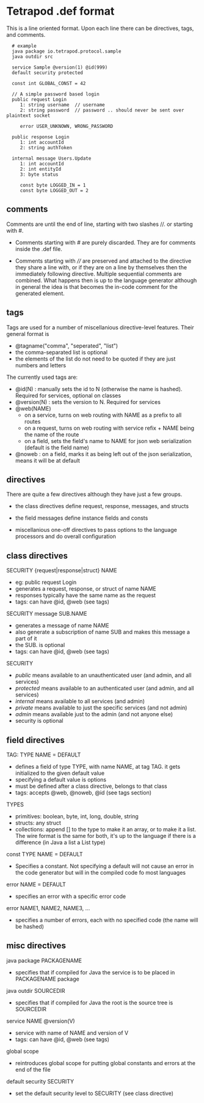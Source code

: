 Tetrapod .def format
====================

This is a line oriented format.  Upon each line there can be
directives, tags, and comments.

      # example
      java package io.tetrapod.protocol.sample
      java outdir src
      
      service Sample @version(1) @id(999)
      default security protected 
      
      const int GLOBAL_CONST = 42
      
      // A simple password based login
      public request Login 
         1: string username  // username
         2: string password  // password .. should never be sent over plaintext socket

         error USER_UNKNOWN, WRONG_PASSWORD
         
      public response Login
         1: int accountId
         2: string authToken
         
      internal message Users.Update
         1: int accountId
         2: int entityId
         3: byte status
         
         const byte LOGGED_IN = 1 
         const byte LOGGED_OUT = 2 

comments
--------

Comments are until the end of line, starting with two slashes //. or starting with #.

* Comments starting with *#* are purely discarded.  They are for comments inside the
  .def file.

* Comments starting with *//* are preserved and attached to the directive they share a 
line with, or if they are on a line by themselves then the immediately 
following directive.  Multiple sequential comments are combined.  What 
happens then is up to the language generator although in general the 
idea is that becomes the in-code comment for the generated element.
 
tags
----

Tags are used for a number of miscellanious directive-level features.
Their general format is 

* @tagname("comma", "seperated", "list")
* the comma-separated list is optional
* the elements of the list do not need to be quoted if they are just 
  numbers and letters
  
The currently used tags are:
* @id(N) : manually sets the id to N (otherwise the name is hashed).  Required for services, optional on classes
* @version(N)  : sets the version to N.  Required for services
* @web(NAME)
  * on a service, turns on web routing with NAME as a prefix to all routes
  * on a request, turns on web routing with service refix + NAME being the name of the route
  * on a field, sets the field's name to NAME for json web serialization (default is the field name)
* @noweb : on a field, marks it as being left out of the json serialization, means it will be at default

directives
----------

There are quite a few directives although they have just a few groups.

  * the class directives define request, response, messages, and structs
  
  * the field messages define instance fields and consts
  
  * miscellanious one-off directives to pass options to the language processors
    and do overall configuration 

   
class directives
----------------

SECURITY {request|response|struct} NAME
  * eg: public request Login
  * generates a request, response, or struct of name NAME
  * responses typically have the same name as the request
  * tags: can have @id, @web (see tags)
  
SECURITY message SUB.NAME
  * generates a message of name NAME
  * also generate a subscription of name SUB and makes this message a part of it
  * the SUB. is optional
  * tags: can have @id, @web (see tags)
  
SECURITY
  * _public_ means available to an unauthenticated user (and admin, and all services)
  * _protected_ means available to an authenticated user (and admin, and all services)
  * _internal_ means available to all services (and admin)
  * _private_ means available to just the specific services (and not admin)
  * _admin_ means available just to the admin (and not anyone else)
  * security is optional
  
field directives
----------------

TAG: TYPE NAME = DEFAULT
  * defines a field of type TYPE, with name NAME, at tag TAG.  it gets initialized 
    to the given default value
  * specifying a default value is options
  * must be defined after a class directive, belongs to that class
  * tags: accepts @web, @noweb, @id (see tags section)

TYPES
  * primitives: boolean, byte, int, long, double, string
  * structs: any struct
  * collections: append [] to the type to make it an array, or <list> to make it a
    list.  The wire format is the same for both, it's up to the language if there is
    a difference (in Java a list a List type)
   
const TYPE NAME = DEFAULT
  * Specifies a constant.  Not specifying a default will not cause an error in the code
    generator but will in the compiled code fo most languages

error NAME = DEFAULT
  * specifies an error with a specific error code
  
error NAME1, NAME2, NAME3, ...
  * specifies a number of errors, each with no specified code (the name will be hashed)
  
  
misc directives
----------------

java package PACKAGENAME
   * specifies that if compiled for Java the service is to be placed in PACKAGENAME package

java outdir SOURCEDIR
   * specifies that if compiled for Java the root is the source tree is SOURCEDIR

service NAME @version(V)
  * service with name of NAME and version of V
  * tags: can have @id, @web (see tags)
  
global scope
  * reintroduces global scope for putting global constants and errors at the end
    of the file 
     
default security SECURITY
  * set the default security level to SECURITY (see class directive)